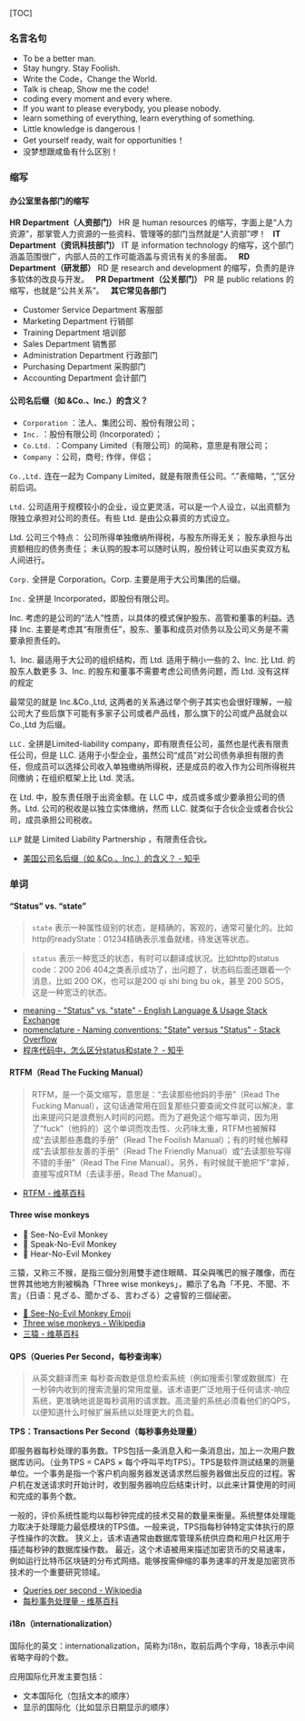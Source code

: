 [TOC]

### 名言名句
* To be a better man.
* Stay hungry. Stay Foolish.
* Write the Code，Change the World.
* Talk is cheap, Show me the code!
* coding every moment and every where.
* If you want to please everybody, you please nobody.
* learn something of everything, learn everything of something.
* Little knowledge is dangerous！
* Get yourself ready, wait for opportunities！
* 没梦想跟咸鱼有什么区别！


### 缩写

#### 办公室里各部门的缩写

**HR Department（人资部门）**
HR 是 human resources 的缩写，字面上是“人力资源”，那掌管人力资源的一些资料、管理等的部门当然就是“人资部”啰！
 
**IT Department（资讯科技部门）**
IT 是 information technology 的缩写，这个部门涵盖范围很广，内部人员的工作可能涵盖与资讯有关的多层面。
 
**RD Department（研发部）**
RD 是 research and development 的缩写，负责的是许多软体的改良与开发。
 
**PR Department（公关部门）**
PR 是 public relations 的缩写，也就是“公共关系”。
 
**其它常见各部门**
* Customer Service Department 客服部
* Marketing Department 行销部
* Training Department 培训部
* Sales Department 销售部
* Administration Department 行政部门
* Purchasing Department 采购部门
* Accounting Department 会计部门

#### 公司名后缀（如 &Co.、Inc.）的含义？
* `Corporation` ：法人、集团公司、股份有限公司；
* `Inc.` ：股份有限公司 (Incorporated）；
* `Co.Ltd.` ：Company Limited（有限公司）的简称，意思是有限公司；
* `Company` ：公司，商号; 作伴，伴侣；

`Co.,Ltd.` 连在一起为 Company Limited，就是有限责任公司。“.”表缩略，“,”区分前后词。

`Ltd.` 公司适用于规模较小的企业，设立更灵活，可以是一个人设立，以出资额为限独立承担对公司的责任。有些 Ltd. 是由公众募资的方式设立。

Ltd. 公司三个特点：
公司所得单独缴纳所得税，与股东所得无关；
股东承担与出资额相应的债务责任；
未认购的股本可以随时认购，股份转让可以由买卖双方私人间进行。

`Corp.` 全拼是 Corporation。Corp. 主要是用于大公司集团的后缀。

`Inc.` 全拼是 Incorporated，即股份有限公司。 

Inc. 考虑的是公司的“法人”性质，以具体的模式保护股东、高管和董事的利益。选择 Inc. 主要是考虑其“有限责任”，股东、董事和成员对债务以及公司义务是不需要承担责任的。

1、Inc. 最适用于大公司的组织结构，而 Ltd. 适用于稍小一些的
2、Inc. 比 Ltd. 的股东人数更多
3、Inc. 的股东和董事不需要考虑公司债务问题，而 Ltd. 没有这样的规定

最常见的就是 Inc.&Co.,Ltd, 这两者的关系通过举个例子其实也会很好理解，一般公司大了些后旗下可能有多家子公司或者产品线，那么旗下的公司或产品就会以 Co.,Ltd 为后缀。

`LLC.` 全拼是Limited-liability company，即有限责任公司，虽然也是代表有限责任公司，但是 LLC. 适用于小型企业，虽然公司“成员”对公司债务承担有限的责任，但成员可以选择公司收入单独缴纳所得税，还是成员的收入作为公司所得税共同缴纳；在组织框架上比 Ltd. 灵活。

在 Ltd. 中，股东责任限于出资金额。在 LLC 中，成员或多或少要承担公司的债务。Ltd. 公司的税收是以独立实体缴纳，然而 LLC. 就类似于合伙企业或者合伙公司，成员承担公司税收。

`LLP` 就是 Limited Liability Partnership ，有限责任合伙。
 
 - [美国公司名后缀（如 &Co.、Inc.）的含义？ - 知乎](https://www.zhihu.com/question/28150793)

 
### 单词 
#### “Status” vs. “state”
> `state` 表示一种属性级别的状态，是精确的，客观的，通常可量化的。比如http的readyState：01234精确表示准备就绪，待发送等状态。

> `status` 表示一种宽泛的状态，有时可以翻译成状况。比如http的status code：200 206 404之类表示成功了，出问题了，状态码后面还跟着一个消息，比如 200 OK，也可以是200 qi shi bing bu ok，甚至 200 SOS，这是一种宽泛的状态。


- [meaning - "Status" vs. "state" - English Language & Usage Stack Exchange](https://english.stackexchange.com/questions/12958/status-vs-state)
- [nomenclature - Naming conventions: "State" versus "Status" - Stack Overflow](https://stackoverflow.com/questions/1162816/naming-conventions-state-versus-status)
 - [程序代码中，怎么区分status和state？ - 知乎](https://www.zhihu.com/question/21994784)

#### RTFM（Read The Fucking Manual）
 
> RTFM，是一个英文缩写，意思是：“去读那些他妈的手册”（Read The Fucking Manual），这句话通常用在回复那些只要查阅文件就可以解决，拿出来提问只是浪费别人时间的问题。而为了避免这个缩写单词，因为用了“fuck”（他妈的）这个单词而攻击性、火药味太重，RTFM也被解释成“去读那些愚蠢的手册”（Read The Foolish Manual）；有的时候也解释成“去读那些友善的手册”（Read The Friendly Manual）或“去读那些写得不错的手册”（Read The Fine Manual）。另外，有时候就干脆把“F”拿掉，直接写成RTM（去读手册，Read The Manual）。

- [RTFM - 维基百科](https://zh.wikipedia.org/wiki/RTFM)


#### Three wise monkeys

* 🙈 See-No-Evil Monkey
* 🙊 Speak-No-Evil Monkey
* 🙉 Hear-No-Evil Monkey

三猿，又称三不猴，是指三個分別用雙手遮住眼睛、耳朵與嘴巴的猴子雕像，而在世界其他地方則被稱為「Three wise monkeys」，顯示了名為「不見、不聞、不言」（日语：見ざる、聞かざる、言わざる）之睿智的三個祕密。

* [🙈 See-No-Evil Monkey Emoji](https://emojipedia.org/see-no-evil-monkey/)
* [Three wise monkeys - Wikipedia](https://en.wikipedia.org/wiki/Three_wise_monkeys)
* [三猿 - 维基百科](https://zh.wikipedia.org/zh/%E4%B8%89%E7%8C%BF)


#### QPS（Queries Per Second，每秒查询率）

> 从英文翻译而来
> 每秒查询数是信息检索系统（例如搜索引擎或数据库）在一秒钟内收到的搜索流量的常用度量。该术语更广泛地用于任何请求-响应系统，更准确地说是每秒调用的请求数。高流量的系统必须看他们的QPS，以便知道什么时候扩展系统以处理更大的负载。


**TPS：Transactions Per Second（每秒事务处理量）**

即服务器每秒处理的事务数。TPS包括一条消息入和一条消息出，加上一次用户数据库访问。（业务TPS = CAPS × 每个呼叫平均TPS）。TPS是软件测试结果的测量单位。一个事务是指一个客户机向服务器发送请求然后服务器做出反应的过程。客户机在发送请求时开始计时，收到服务器响应后结束计时，以此来计算使用的时间和完成的事务个数。

一般的，评价系统性能均以每秒钟完成的技术交易的数量来衡量。系统整体处理能力取决于处理能力最低模块的TPS值。一般来说，TPS指每秒钟特定实体执行的原子性操作的次数。 狭义上，该术语通常由数据库管理系统供应商和用户社区用于描述每秒钟的数据库操作数。 最近，这个术语被用来描述加密货币的交易速率，例如运行比特币区块链的分布式网络。能够按需伸缩的事务速率的开发是加密货币技术的一个重要研究领域。

- [Queries per second - Wikipedia](https://en.wikipedia.org/wiki/Queries_per_second)
- [每秒事务处理量 - 维基百科](https://zh.wikipedia.org/zh-cn/%E6%AF%8F%E7%A7%92%E4%BA%8B%E5%8A%A1%E5%A4%84%E7%90%86%E9%87%8F)


#### i18n（internationalization）

国际化的英文：internationalization，简称为i18n，取前后两个字母，18表示中间省略字母的个数。

应用国际化开发主要包括：
* 文本国际化（包括文本的顺序）
* 显示的国际化（比如显示日期显示的顺序）